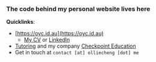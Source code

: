   ### The code behind my personal website lives here
  **Quicklinks**:
  * [https://oyc.id.au](https://oyc.id.au)
    * [My CV](https://oyc.id.au/cv) or [LinkedIn](https://linkedin.com/in/olliecheng)
  * [Tutoring](https://oyc.id.au/tutor) and my company [Checkpoint Education](https://checkpointeducation.com.au)
  * Get in touch at `contact [at] olliecheng [dot] me`
